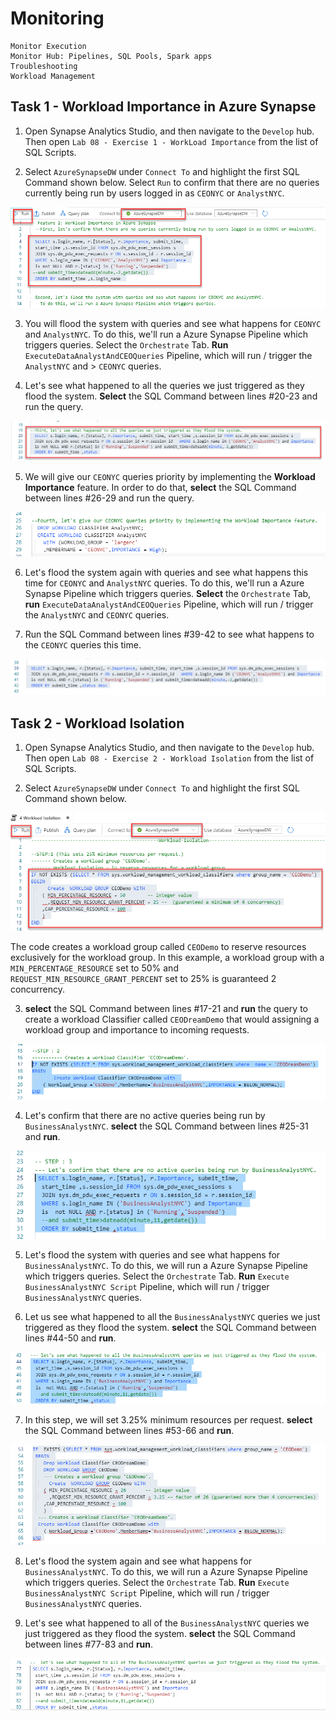 # Monitoring

```
Monitor Execution
Monitor Hub: Pipelines, SQL Pools, Spark apps
Troubleshooting 
Workload Management
```

## Task 1 - Workload Importance in Azure Synapse

1. Open Synapse Analytics Studio, and then navigate to the `Develop` hub. Then open `Lab 08 - Exercise 1 - WorkLoad Importance` from the list of SQL Scripts. 

2. Select `AzureSynapseDW` under `Connect To` and highlight the first SQL Command shown below. Select `Run` to confirm that there are no queries currently being run by users logged in as `CEONYC` or `AnalystNYC`.

![](media/ex05-confirm-no-queries.png)

3. You will flood the system with queries and see what happens for `CEONYC` and `AnalystNYC`. To do this, we'll run a Azure Synapse Pipeline which triggers queries. Select the `Orchestrate` Tab. **Run** `ExecuteDataAnalystAndCEOQueries` Pipeline, which will run / trigger the `AnalystNYC` and > `CEONYC` queries.

4. Let's see what happened to all the queries we just triggered as they flood the system. **Select** the SQL Command between lines #20-23 and run the query.

![](media/ex05-observe-flood.png)

5. We will give our `CEONYC` queries priority by implementing the **Workload Importance** feature. In order to do that, **select** the SQL Command between lines #26-29 and run the query.

![](media/ex05-workload-importance.png)

6. Let's flood the system again with queries and see what happens this time for `CEONYC` and `AnalystNYC` queries. To do this, we'll run a Azure Synapse Pipeline which triggers queries. **Select** the `Orchestrate` Tab, **run** `ExecuteDataAnalystAndCEOQueries` Pipeline, which will run / trigger the `AnalystNYC` and `CEONYC` queries. 

7. Run the SQL Command between lines #39-42 to see what happens to the `CEONYC` queries this time.

![](media/ex05-workload-importance-2.png)

## Task 2 - Workload Isolation

1. Open Synapse Analytics Studio, and then navigate to the `Develop` hub. Then open `Lab 08 - Exercise 2 - Workload Isolation` from the list of SQL Scripts. 

2. Select `AzureSynapseDW` under `Connect To` and highlight the first SQL Command shown below. 

![](media/ex05-workload-isolation.png)

The code creates a workload group called `CEODemo` to reserve resources exclusively for the workload group. In this example, a workload group with a `MIN_PERCENTAGE_RESOURCE` set to 50% and `REQUEST_MIN_RESOURCE_GRANT_PERCENT` set to 25% is guaranteed 2 concurrency.

3. **select** the SQL Command between lines #17-21 and **run** the query to create a workload Classifier called `CEODreamDemo` that would assigning a workload group and importance to incoming requests.

![](media/ex05-workload-classifier.png)

4. Let's confirm that there are no active queries being run by `BusinessAnalystNYC`.  **select** the SQL Command between lines #25-31 and **run**.

![](media/ex05-workload-isolation-confirm.png)

5. Let's flood the system with queries and see what happens for `BusinessAnalystNYC`. To do this, we will run a Azure Synapse Pipeline which triggers queries. Select the `Orchestrate` Tab. **Run** `Execute BusinessAnalystNYC Script` Pipeline, which will run / trigger  `BusinessAnalystNYC` queries.

6. Let us see what happened to all the `BusinessAnalystNYC` queries we just triggered as they flood the system. **select** the SQL Command between lines #44-50 and **run**.

![](media/ex05-check-system-flood.png)

7. In this step, we will set 3.25% minimum resources per request. **select** the SQL Command between lines #53-66 and **run**.

![](media/ex05-minimum-resources-per-request.png)

8. Let's flood the system again and see what happens for `BusinessAnalystNYC`. To do this, we will run a Azure Synapse Pipeline which triggers queries. Select the `Orchestrate` Tab. **Run** `Execute BusinessAnalystNYC Script` Pipeline, which will run / trigger  `BusinessAnalystNYC` queries.

9. Let's see what happened to all of the `BusinessAnalystNYC` queries we just triggered as they flood the system. **select** the SQL Command between lines #77-83 and **run**.

![](media/ex05-check-system-flood-2.png)




